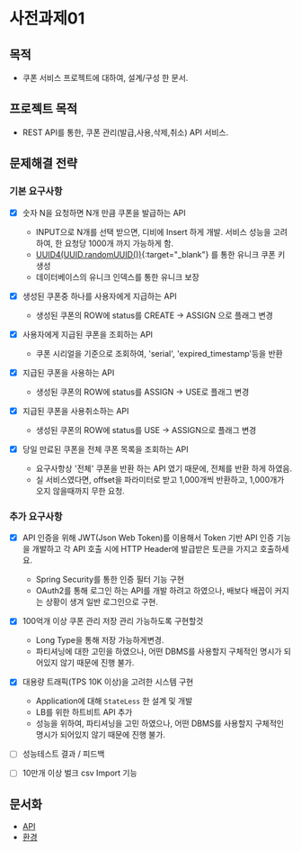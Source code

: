# 사전과제01

## 목적 
- 쿠폰 서비스 프로젝트에 대하여, 설계/구성 한 문서.

## 프로젝트 목적 
- REST API를 통한, 쿠폰 관리(발급,사용,삭제,취소) API 서비스.


## 문제해결 전략
### 기본 요구사항 
- [x] 숫자 N을 요청하면 N개 만큼 쿠폰을 발급하는 API
    - INPUT으로 N개를 선택 받으면, 디비에 Insert 하게 개발.
    서비스 성능을 고려하여, 한 요청당 1000개 까지 가능하게 함.
    - [UUID4(UUID.randomUUID())](https://en.wikipedia.org/wiki/Universally_unique_identifier){:target="_blank"} 를 통한 유니크 쿠폰 키 생성
    - 데이터베이스의 유니크 인덱스를 통한 유니크 보장
   
- [x] 생성된 쿠폰중 하나를 사용자에게 지급하는 API
    - 생성된 쿠폰의 ROW에 status를 CREATE -> ASSIGN 으로 플래그 변경 

- [x] 사용자에게 지급된 쿠폰을 조회하는 API
    - 쿠폰 시리얼을 기준으로 조회하여, 'serial', 'expired_timestamp'등을 반환
    
    
- [x] 지급된 쿠폰을 사용하는 API 
    - 생성된 쿠폰의 ROW에 status를 ASSIGN -> USE로 플래그 변경 
    
    
- [x] 지급된 쿠폰을 사용취소하는 API 
    - 생성된 쿠폰의 ROW에 status를 USE -> ASSIGN으로 플래그 변경 
    
    
- [x] 당일 만료된 쿠폰을 전체 쿠폰 목록을 조회하는 API 
    - 요구사항상 '전체' 쿠폰을 반환 하는 API 였기 때문에, 전체를 반환 하게 하였음.
    - 실 서비스였다면, offset을 파라미터로 받고 1,000개씩 반환하고, 1,000개가 오지 않을때까지 무한 요청.
 

### 추가 요구사항 
- [x] API 인증을 위해 JWT(Json Web Token)를 이용해서 Token 기반 API 인증 기능을 개발하고 각 API 호출 시에 HTTP Header에 발급받은 토큰을 가지고 호출하세요.
    - Spring Security를 통한 인증 필터 기능 구현 
    - OAuth2를 통해 로그인 하는 API를 개발 하려고 하였으나, 배보다 배꼽이 커지는 상황이 생겨 일반 로그인으로 구현.
    
- [x] 100억개 이상 쿠폰 관리 저장 관리 가능하도록 구현할것
    - Long Type을 통해 저장 가능하게변경.
    - 파티셔닝에 대한 고민을 하였으나, 어떤 DBMS를 사용할지 구체적인 명시가 되어있지 않기 때문에 진행 불가.

- [x] 대용량 트래픽(TPS 10K 이상)을 고려한 시스템 구현
    - Application에 대해 `StateLess` 한 설계 및 개발 
    - LB를 위한 하트비트 API 추가
    - 성능을 위하여, 파티셔닝을 고민 하였으나, 어떤 DBMS를 사용할지 구체적인 명시가 되어있지 않기 때문에 진행 불가.
- [ ] 성능테스트 결과 / 피드백
- [ ] 10만개 이상 벌크 csv Import 기능

## 문서화
- [API](./docs/API.md)
- [환경](./docs/ENV.md)
